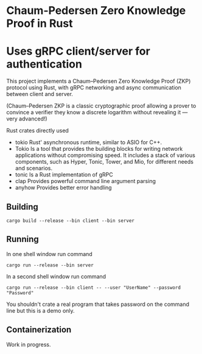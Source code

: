 # Chaum-Pedersen Zero Knowledge Proof in Rust
# Uses gRPC client/server for authentication

This project implements a Chaum–Pedersen Zero Knowledge Proof (ZKP) protocol using Rust, with gRPC networking and async communication between client and server.

(Chaum–Pedersen ZKP is a classic cryptographic proof allowing a prover to convince a verifier they know a discrete logarithm without revealing it — very advanced!)

Rust crates directly used
- tokio  Rust' asynchronous runtime, similar to ASIO for C++.
- Tokio  Is a tool that provides the building blocks for writing network applications without compromising speed. It includes a stack of various components, such as Hyper, Tonic, Tower, and Mio, for different needs and scenarios.
- tonic  Is a Rust implementation of gRPC
- clap   Provides powerful command line argument parsing
- anyhow Provides better error handling

## Building

```
cargo build --release --bin client --bin server
```

## Running

In one shell window run command
```
cargo run --release --bin server
```
In a second shell window run command
```
cargo run --release --bin client -- --user "UserName" --password "Password"
```
You shouldn't crate a real program that takes password on the command line but this is a demo only.

## Containerization
Work in progress.
